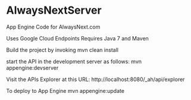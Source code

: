 # AlwaysNextServer
App Engine Code for AlwaysNext.com

Uses Google Cloud Endpoints
Requires Java 7 and Maven

Build the project by invoking
  mvn clean install
  
start the API in the development server as follows:
  mvn appengine:devserver
  
Visit the APIs Explorer at this URL:
http://localhost:8080/_ah/api/explorer

To deploy to App Engine
  mvn appengine:update
